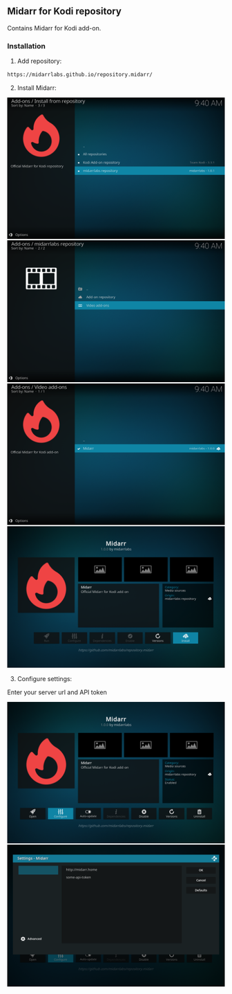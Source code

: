 ## Midarr for Kodi repository

Contains Midarr for Kodi add-on.

### Installation

1. Add repository:

```bash
https://midarrlabs.github.io/repository.midarr/
```

2. Install Midarr:

![Preview](docs/step-1-repository.png)
![Preview](docs/step-2-video.png)
![Preview](docs/step-3-midarr.png)
![Preview](docs/step-4-install.png)

3. Configure settings:

Enter your server url and API token

![Preview](docs/step-5-configure.png)
![Preview](docs/step-6-settings.png)